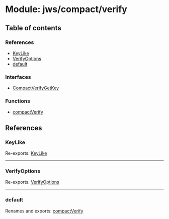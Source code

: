 # Module: jws/compact/verify

## Table of contents

### References

- [KeyLike](jws_compact_verify.md#keylike)
- [VerifyOptions](jws_compact_verify.md#verifyoptions)
- [default](jws_compact_verify.md#default)

### Interfaces

- [CompactVerifyGetKey](../interfaces/jws_compact_verify.compactverifygetkey.md)

### Functions

- [compactVerify](../functions/jws_compact_verify.compactverify.md)

## References

### KeyLike

Re-exports: [KeyLike](../types/types.keylike.md)

___

### VerifyOptions

Re-exports: [VerifyOptions](../interfaces/types.verifyoptions.md)

___

### default

Renames and exports: [compactVerify](../functions/jws_compact_verify.compactverify.md)
